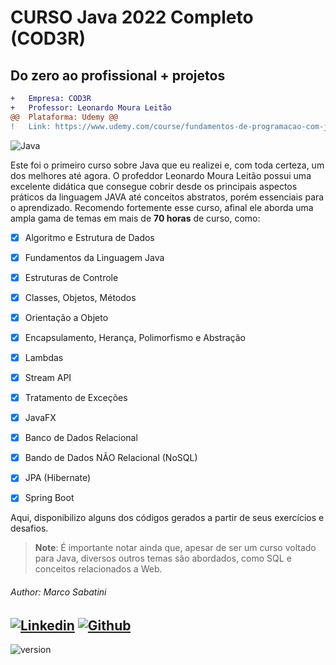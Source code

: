 # CURSO Java 2022 Completo (COD3R)
## Do zero ao profissional + projetos


```diff
+   Empresa: COD3R
+   Professor: Leonardo Moura Leitão
@@  Plataforma: Udemy @@
!   Link: https://www.udemy.com/course/fundamentos-de-programacao-com-java
```
![Java](https://img.shields.io/badge/Java-%23FFac45.svg?&style=for-the-badge&logo=java&logoColor=white&color=yellow)


Este foi o primeiro curso sobre Java que eu realizei e, com toda certeza, um dos melhores até agora.
O profeddor Leonardo Moura Leitão possui uma excelente didática que consegue cobrir desde os principais aspectos práticos da linguagem JAVA até conceitos abstratos, porém essenciais para o aprendizado.
Recomendo fortemente esse curso, afinal ele aborda uma ampla gama de temas em mais de **70 horas** de curso, como:

   - [x] Algoritmo e Estrutura de Dados
   - [x] Fundamentos da Linguagem Java
   - [x] Estruturas de Controle
   - [x] Classes, Objetos, Métodos
   - [x] Orientação a Objeto
   - [x] Encapsulamento, Herança, Polimorfismo e Abstração
   - [x] Lambdas
   - [x] Stream API
   - [x] Tratamento de Exceções
   - [x] JavaFX
   - [x] Banco de Dados Relacional
   - [x] Bando de Dados NÃO Relacional (NoSQL)
   - [x] JPA (Hibernate)
   - [x] Spring Boot
 


Aqui, disponibilizo alguns dos códigos gerados a partir de seus exercícios e desafios.


> **Note**: É importante notar ainda que, apesar de ser um curso voltado para Java, diversos outros temas são abordados, como SQL e conceitos relacionados a Web.



###### Author: Marco Sabatini
[![Linkedin](https://img.shields.io/badge/linkedin-%230077B5.svg?&style=for-the-badge&logo=linkedin&logoColor=white)](https://www.linkedin.com/in/marcoantoniosabatini/)
[![Github](http://img.shields.io/badge/github-%231877F2.svg?&style=for-the-badge&logo=github&logoColor=white&color=black)](https://github.com/marsabatini)
----------
![version](https://img.shields.io/badge/version-1.0.4-blue)
